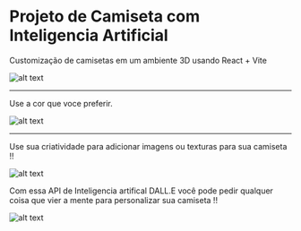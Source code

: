 # Projeto de Camiseta com Inteligencia Artificial
Customização de camisetas em um ambiente 3D usando React + Vite

![alt text](https://github.com/nxgabriel/ProjCamisaIA/blob/main/client/src/assets/vitereactintroduction.gif?raw=true)

------------------------------------------------------------------------------------------------------------------------------------------------------------------------------------------------------------------------

Use a cor que voce preferir.

![alt text](https://github.com/nxgabriel/ProjCamisaIA/blob/main/client/src/assets/vitereactcolors.gif?raw=true)

------------------------------------------------------------------------------------------------------------------------------------------------------------------------------------------------------------------------

Use sua criatividade para adicionar imagens ou texturas para sua camiseta !!

![alt text](https://github.com/nxgabriel/ProjCamisaIA/blob/main/client/src/assets/vitereactimg.gif?raw=true)

Com essa API de Inteligencia artifical DALL.E você pode pedir qualquer coisa que vier a mente para personalizar sua camiseta !!

![alt text](https://github.com/nxgabriel/ProjCamisaIA/blob/main/client/src/assets/vitereactIA.gif?raw=true)
